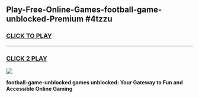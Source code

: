 
## Play-Free-Online-Games-football-game-unblocked-Premium #4tzzu
<h3>
<a href="https://premium.freeplayer.one?title=football-game-unblocked&ref=8M">CLICK TO PLAY</a></h3>
<hr>

<h3>
<a href="https://premium.freeplayer.one?title=football-game-unblocked&ref=8M">CLICK 2 PLAY</a>
  
</h3>

<a href="https://premium.freeplayer.one?title=football-game-unblocked&ref=8M"><img src="https://clearcache.store/games.png"></a>


**football-game-unblocked games unblocked: Your Gateway to Fun and Accessible Online Gaming**
